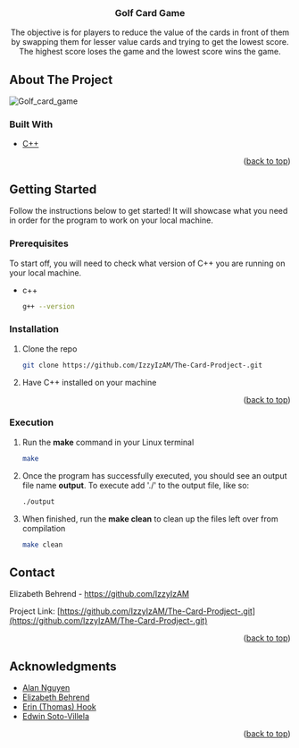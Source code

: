 <div id="top"></div>


<!-- PROJECT LOGO -->
<br />
<div align="center">
<h3 align="center">Golf Card Game</h3>

  <p align="center">
  The objective is for players to reduce the value of the cards in front of them by swapping them for lesser value cards and trying to get the lowest score. The highest score loses the game and the lowest score wins the game.    

  </p>
</div>


<!-- ABOUT THE PROJECT -->

## About The Project
![Golf_card_game](https://user-images.githubusercontent.com/61428070/167268850-c55f2cc3-76db-4129-a706-01d6f04d0e84.jpg)
### Built With

* [C++](https://www.cplusplus.com/)

<p align="right">(<a href="#top">back to top</a>)</p>



<!-- GETTING STARTED -->
## Getting Started

Follow the instructions below to get started! It will showcase what you need in order for the program to work on your local machine.

### Prerequisites

To start off, you will need to check what version of C++ you are running on your local machine.
* c++
  ```sh
  g++ --version
  ```

### Installation

1. Clone the repo
   ```sh
   git clone https://github.com/IzzyIzAM/The-Card-Prodject-.git
   ```
2. Have C++ installed on your machine

<p align="right">(<a href="#top">back to top</a>)</p>

### Execution

1. Run the **make** command in your Linux terminal
   ```sh
   make
   ```
2. Once the program has successfully executed, you should see an output file name **output**. To execute add './' to the output file, like so:
   ```sh
   ./output
   ```
3. When finished, run the **make clean** to clean up the files left over from compilation
   ```sh
   make clean
   ```
   
<!-- CONTACT -->
## Contact

Elizabeth Behrend - https://github.com/IzzyIzAM

Project Link: [https://github.com/IzzyIzAM/The-Card-Prodject-.git](https://github.com/IzzyIzAM/The-Card-Prodject-.git)

<p align="right">(<a href="#top">back to top</a>)</p>



<!-- ACKNOWLEDGMENTS -->
## Acknowledgments

* [Alan Nguyen](https://github.com/NightOfDevils)
* [Elizabeth Behrend](https://github.com/IzzyIzAM)
* [Erin (Thomas) Hook](https://github.com/KingKantalope)
* [Edwin Soto-Villela](https://github.com/edwinsoto88)

<p align="right">(<a href="#top">back to top</a>)</p>

